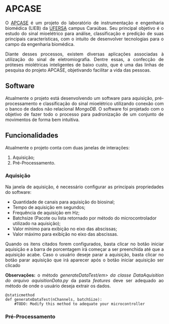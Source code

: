 # APCASE

<p style="text-align:justify">O <a href=https://www.instagram.com/apcase.ufersa/>APCASE</a> é um projeto do laboratório de instrumentação e engenharia biomédica (LIEB) da <a href=https://ufersa.edu.br/>UFERSA</a> campus Caraúbas. Seu principal objetivo é o estudo do sinal mioelétrico para análise, classificação e predição de suas principais características, com o intuito de desenvolver tecnologias para o campo da engenharia biomédica.</p>

<p style="text-align:justify">Diante desses processos, existem diversas aplicações associadas à utilização do sinal de eletromiografia. Dentre essas, a confecção de próteses miolétricas inteligentes de baixo custo, que é uma das linhas de pesquisa do projeto APCASE, objetivando facilitar a vida das pessoas.</p>

## Software
<p style="text-align:justify">Atualmente o projeto está desenvolvendo um software para aquisição, pré-processamento e classificação do sinal mioelétrico utilizando conexão com o banco de dados não relacional <em>MongoDB</em>. O software foi projetado com o objetivo de fazer todo o processo para padronização de um conjunto de movimentos de forma bem intuitiva.</p>

## Funcionalidades
<p style="text-align:justify">Atualmente o projeto conta com duas janelas de interações:</p>

1.  Aquisição;
2.  Pré-Processamento.

### Aquisição
<p style="text-align:justify">Na janela de aquisição, é necessário configurar as principais propriedades do software:</p>

  *  Quantidade de canais para aquisição do biosinal;
  *  Tempo de aquisição em segundos;
  *  Frequência de aquisição em Hz;
  *  Batchsize (Pacote ou lista retornado por método do microcontrolador utilizado na aquisição);
  *  Valor mínimo para exibição no eixo das abscissas;
  *  Valor máximo para exibição no eixo das abscissas.

<p style="text-align:justify">Quando os itens citados forem configurados, basta clicar no botão iniciar aquisição e a barra de porcentagem irá começar a ser preenchida até que a aquisição acabe. Caso o usuário deseje parar a aquisição, basta clicar no botão parar aquisição que irá aparecer após o botão iniciar aquisição ser clicado</p>

<p style="text-align:justify"><strong>Observações:</strong> o método <em>generateDataTest/em> da classe <em>DataAquisition</em> do arquivo <m>aquisitionData.py</em> da pasta <em>features</em> deve ser adequado ao método de onde o usuário deseja extrair os dados.</p>
  
 ```
 @staticmethod
 def generateDataTest(nChannels, batchSize):
     #TODO: Modify this method to adequate your microcontroller
 ```

### Pré-Processamento
